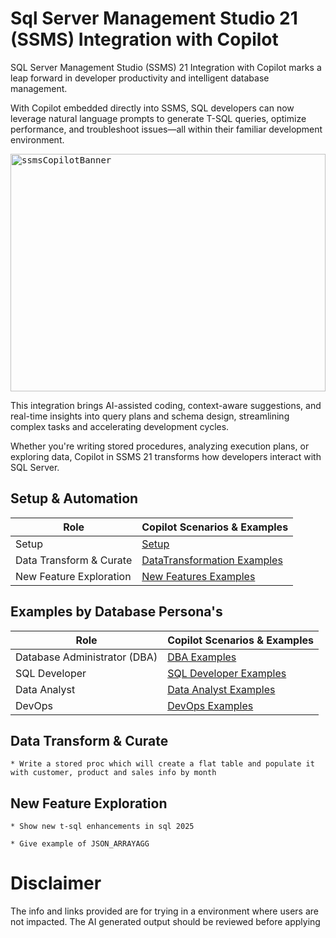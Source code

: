 # Sql Server Management Studio 21 (SSMS) Integration with Copilot

SQL Server Management Studio (SSMS) 21 Integration with Copilot marks a leap forward in developer productivity and intelligent database management.

With Copilot embedded directly into SSMS, SQL developers can now leverage natural language prompts to generate T-SQL queries, optimize performance, and troubleshoot issues—all within their familiar development environment. 

<kbd> 

<picture>
<img width="100%" height="380px" alt="ssmsCopilotBanner" src="https://github.com/user-attachments/assets/6f68e874-6086-4b22-98bd-877dbd94df8c" />
</picture>
</kbd> 
<br/>


This integration brings AI-assisted coding, context-aware suggestions, and real-time insights into query plans and schema design, streamlining complex tasks and accelerating development cycles. 

Whether you're writing stored procedures, analyzing execution plans, or exploring data, Copilot in SSMS 21 transforms how developers interact with SQL Server.

## Setup & Automation
| Role                        | Copilot Scenarios & Examples                                                                                   |
|-----------------------------|--------------------------------------------------------------------------------------------|
| Setup                       | [Setup](./0_Setup/README.md)                                                            |
| Data Transform & Curate     | [DataTransformation Examples](./Role_SQL_Developer/README.md)                                         |
| New Feature Exploration     | [New Features Examples](./Role_Data_Analyst/README.md)                                           

## Examples by Database Persona's

| Role                        | Copilot Scenarios & Examples                                                                                   |
|-----------------------------|--------------------------------------------------------------------------------------------|
| Database Administrator (DBA)| [DBA Examples](./Role__DBA/README.md)                                                            |
| SQL Developer               | [SQL Developer Examples](./Role__SQL_Developer/README.md)                                         |
| Data Analyst                | [Data Analyst Examples](./Role__Data_Analyst/README.md)                                           |
| DevOps                      | [DevOps Examples](./Role__DevOps/README.md)                                                      



## Data Transform & Curate
	* Write a stored proc which will create a flat table and populate it with customer, product and sales info by month

## New Feature Exploration
	* Show new t-sql enhancements in sql 2025	
	
	* Give example of JSON_ARRAYAGG



# Disclaimer
The info and links provided are for trying in a environment where users are not impacted. The AI generated output should be reviewed before applying 
